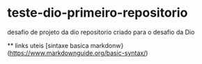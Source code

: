 # teste-dio-primeiro-repositorio
desafio de projeto da dio
repositorio criado para o desafio da Dio

** links uteis
[sintaxe basica markdonw}(https://www.markdownguide.org/basic-syntax/)
